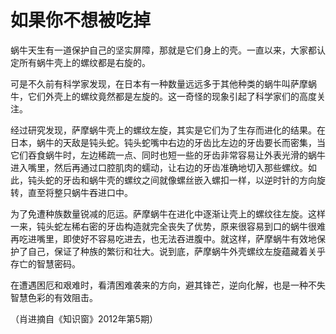 # 如果你不想被吃掉

蜗牛天生有一道保护自己的坚实屏障，那就是它们身上的壳。一直以来，大家都认定所有蜗牛壳上的螺纹都是右旋的。

可是不久前有科学家发现，在日本有一种数量远远多于其他种类的蜗牛叫萨摩蜗牛，它们外壳上的螺纹竟然都是左旋的。这一奇怪的现象引起了科学家们的高度关注。

经过研究发现，萨摩蜗牛壳上的螺纹左旋，其实是它们为了生存而进化的结果。在日本，蜗牛的天敌是钝头蛇。钝头蛇嘴中右边的牙齿比左边的牙齿要长而密集，当它们吞食蜗牛时，左边稀疏一点、同时也短一些的牙齿非常容易让外表光滑的蜗牛进入嘴里，然后再通过口腔肌肉的蠕动，让右边的牙齿准确地切入那些螺纹。如此，钝头蛇的牙齿和蜗牛壳的螺纹之间就像螺丝嵌入螺扣一样，以逆时针的方向旋转，直至将整只蜗牛吞进口中。

为了免遭种族数量锐减的厄运。萨摩蜗牛在进化中逐渐让壳上的螺纹往左旋。这样一来，钝头蛇左稀右密的牙齿构造就完全丧失了优势，原来很容易到口的蜗牛很难再吃进嘴里，即使好不容易吃进去，也无法吞进腹中。就这样，萨摩蜗牛有效地保护了自己，保证了种族的繁衍和壮大。说到底，萨摩蜗牛外壳螺纹左旋蕴藏着关乎存亡的智慧密码。

在遭遇困厄和艰难时，看清困难袭来的方向，避其锋芒，逆向化解，也是一种不失智慧色彩的有效阻击。

（肖进摘自《知识窗》2012年第5期）